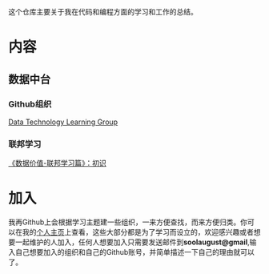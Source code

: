 这个仓库主要关于我在代码和编程方面的学习和工作的总结。

# 内容

## 数据中台

### Github组织

[Data Technology Learning Group](https://github.com/data-technology-learning-group)

### 联邦学习

[《数据价值-联邦学习篇》：初识](https://mp.weixin.qq.com/s?__biz=Mzg4MTIwMTkxNQ==&mid=2247483826&idx=1&sn=a960ae255c89acb4da9d0a20cff0494f&chksm=cf68c626f81f4f30fd2ae07b690e4a47e285742ebdbd58fc764422ead1a9b7f7bcbda35f88b7&scene=126&sessionid=1584078320&key=69ea9b9548bd5827b5f7f092703bcd6d2ca6e13f07ac9c7c87bb640e145de670a6e837e003a52bc4d72ba36acc57ca878f3b3939b5a1e48b8b456c74410cb453cc06231b54d7d45ab62d3999ebce62ca&ascene=1&uin=NTkyMjg4NQ%3D%3D&devicetype=Windows+10&version=62080079&lang=zh_CN&exportkey=AaG4ed14oXjrCW%2BuBDlBtHw%3D&pass_ticket=rEafHBKmH0rswXoQJSytpaTooB4yYI2ROKiMEFdOqug%3D)

# 加入

我再Github上会根据学习主题建一些组织，一来方便查找，而来方便归类。你可以在我的[个人主页](https://github.com/soolaugust)上查看，这些大部分都是为了学习而设立的，欢迎感兴趣或者想要一起维护的人加入，任何人想要加入只需要发送邮件到**soolaugust@gmail**,输入自己想要加入的组织和自己的Github账号，并简单描述一下自己的理由就可以了。